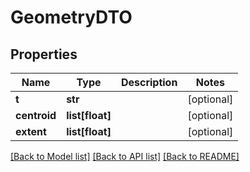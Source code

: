 # GeometryDTO

## Properties
Name | Type | Description | Notes
------------ | ------------- | ------------- | -------------
**t** | **str** |  | [optional] 
**centroid** | **list[float]** |  | [optional] 
**extent** | **list[float]** |  | [optional] 

[[Back to Model list]](../README.md#documentation-for-models) [[Back to API list]](../README.md#documentation-for-api-endpoints) [[Back to README]](../README.md)

